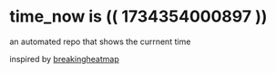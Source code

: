# time_now is (( 1734354000897 ))

an automated repo that shows the currnent time

inspired by [breakingheatmap](https://github.com/breakingheatmap/breakingheatmap)